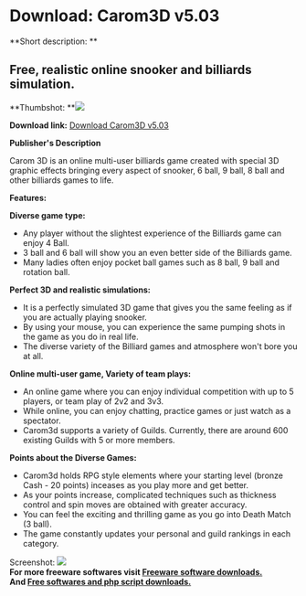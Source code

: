# Download: Carom3D v5.03

**Short description: **

## Free, realistic online snooker and billiards simulation.

  
**Thumbshot: **![](http://www.freewarefiles.com/screenshot/carom3d_md.gif)   
  
**Download link:** [Download Carom3D v5.03](http://freesoftwares.boysofts.com/Carom3D_program_7035.html)  
  

**Publisher's Description**  
  

Carom 3D is an online multi-user billiards game created with special 3D
graphic effects bringing every aspect of snooker, 6 ball, 9 ball, 8 ball and
other billiards games to life.

**Features:**

**Diverse game type:**

  * Any player without the slightest experience of the Billiards game can enjoy 4 Ball. 
  * 3 ball and 6 ball will show you an even better side of the Billiards game. 
  * Many ladies often enjoy pocket ball games such as 8 ball, 9 ball and rotation ball. 

**Perfect 3D and realistic simulations:**

  * It is a perfectly simulated 3D game that gives you the same feeling as if you are actually playing snooker. 
  * By using your mouse, you can experience the same pumping shots in the game as you do in real life. 
  * The diverse variety of the Billiard games and atmosphere won't bore you at all. 

**Online multi-user game, Variety of team plays:**

  * An online game where you can enjoy individual competition with up to 5 players, or team play of 2v2 and 3v3. 
  * While online, you can enjoy chatting, practice games or just watch as a spectator. 
  * Carom3d supports a variety of Guilds. Currently, there are around 600 existing Guilds with 5 or more members. 

**Points about the Diverse Games:**

  * Carom3d holds RPG style elements where your starting level (bronze Cash - 20 points) inceases as you play more and get better. 
  * As your points increase, complicated techniques such as thickness control and spin moves are obtained with greater accuracy. 
  * You can feel the exciting and thrilling game as you go into Death Match (3 ball). 
  * The game constantly updates your personal and guild rankings in each category. 

  
  
Screenshot: ![](http://www.freewarefiles.com/screenshot/carom3d.gif)  
**For more freeware softwares visit [Freeware software downloads.](http://freesoftwares.boysofts.com/)**   
**And [Free softwares and php script downloads.](http://www.boysofts.com/)**

